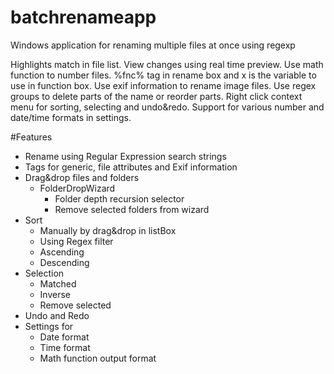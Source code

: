 # batchrenameapp
Windows application for renaming multiple files at once using regexp

Highlights match in file list.
View changes using real time preview.
Use math function to number files. %fnc% tag in rename box and x is the variable to use in function box.
Use exif information to rename image files.
Use regex groups to delete parts of the name or reorder parts.
Right click context menu for sorting, selecting and undo&redo.
Support for various number and date/time formats in settings.

#Features  
* Rename using Regular Expression search strings
* Tags for generic, file attributes and Exif information
* Drag&drop files and folders
    * FolderDropWizard
        * Folder depth recursion selector
        * Remove selected folders from wizard
* Sort
    * Manually by drag&drop in listBox
    * Using Regex filter
    * Ascending
    * Descending
* Selection
    * Matched
    * Inverse
    * Remove selected
* Undo and Redo
* Settings for
    * Date format
    * Time format
    * Math function output format
